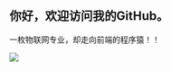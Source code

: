 ## 你好，欢迎访问我的GitHub。
一枚物联网专业，却走向前端的程序猿！！


<div style="align: center">
<img src="https://cdn.jsdelivr.net/gh/wangyang-o/imgcdn@master/img/timg.gif"/>
</div>

